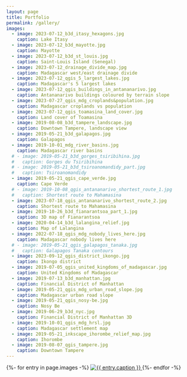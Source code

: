 ```yaml
---
layout: page
title: Portfolio
permalink: /gallery/
images:
  - image: 2023-07-12_b3d_itasy_hexagons.jpg
    caption: Lake Itasy
  - image: 2023-07-12_b3d_mayotte.jpg
    caption: Mayotte
  - image: 2023-07-12_b3d_st_louis.jpg
    caption: Saint-Louis Island (Senegal)
  - image: 2023-07-12_drainage_divide_map.jpg
    caption: Madagascar west/east drainage divide
  - image: 2023-07-12_qgis_5_largest_lakes.jpg
    caption: Madagascar's 5 largest lakes
  - image: 2023-07-12_qgis_buildings_in_antananarivo.jpg
    caption: Antananarivo buildings coloured by terrain slope
  - image: 2023-07-27_qgis_mdg_croplands&population.jpg
    caption: Madagascar croplands vs population
  - image: 2023-07-12_qgis_toamasina_land_cover.jpg
    caption: Land cover of Toamasina  
  - image: 2019-08-08_b3d_tampere_landscape.jpg
    caption: Downtown Tampere, landscape view
  - image: 2019-05-21_b3d_galapagos.jpg
    caption: Galapagos
  - image: 2019-10-01_mdg_river_basins.jpg
    caption: Madagascar river basins
  # - image: 2019-05-21_b3d_gorges_tsiribihina.jpg
  #   caption: Gorges du Tsiribihina
  # - image: 2019-05-21_b3d_tsiroanomandidy_part.jpg
  #   caption: Tsiroanomandidy
  - image: 2019-05-21_qgis_cape_verde.jpg
    caption: Cape Verde
  # - image: 2019-10-08_qgis_antananarivo_shortest_route_1.jpg
  #   caption: Shortest route to Mahamasina
  - image: 2023-07-18_qgis_antananarivo_shortest_route_2.jpg
    caption: Shortest route to Mahamasina
  - image: 2019-10-26_b3d_fianarantsoa_part_1.jpg
    caption: 3D map of Fianarantsoa
  - image: 2020-04-14_b3d_lalangina_relief.jpg
    caption: Map of Lalangina
  - image: 2022-07-18_qgis_mdg_nobody_lives_here.jpg
    caption: Madagascar nobody lives here
  # - image: 2019-05-21_qgis_galapagos_tanaka.jpg
  #   caption: Galapagos Tanaka contours
  - image: 2023-09-12_qgis_district_ikongo.jpg
    caption: Ikongo district
  - image: 2019-07-05_qgis_united_kingdoms_of_madagascar.jpg
    caption: United Kingdoms of Madagascar
  - image: 2019-07-13_b3d_manhattan.jpg
    caption: Financial District of Manhattan
  - image: 2019-05-21_qgis_mdg_urban_road_slope.jpg
    caption: Madagascar urban road slope
  - image: 2019-05-21_qgis_nosy-be.jpg
    caption: Nosy Be
  - image: 2019-06-29_b3d_nyc.jpg
    caption: Financial District of Manhattan 3D
  - image: 2019-10-01_qgis_mdg_hrsl.jpg
    caption: Madagascar settlement map
  - image: 2019-05-21_inkscape_ihorombe_relief_map.jpg
    caption: Ihorombe
  - image: 2019-08-07_qgis_tampere.jpg
    caption: Downtown Tampere
---
```


<div id="imggallery" class="justified-gallery">
{%- for entry in page.images -%}
  <a href="/gallery_content/{{ entry.image }}">
    <img alt="{{ entry.caption }}" src="/gallery_content/thumb/{{ entry.image }}">
  </a>
{%- endfor -%}
</div>
